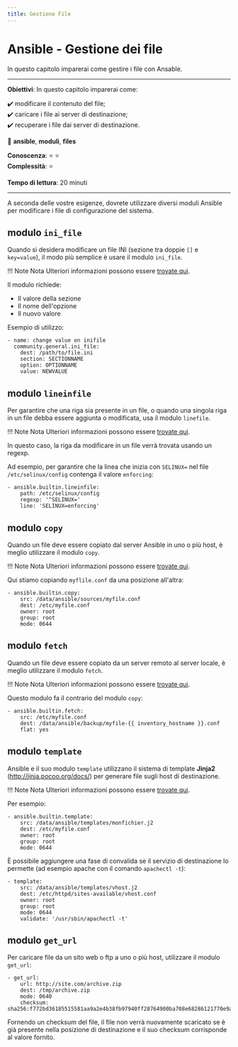 ```yaml
---
title: Gestione File
---
```


# Ansible - Gestione dei file

In questo capitolo imparerai come gestire i file con Ansable.

****

**Obiettivi**: In questo capitolo imparerai come:

:heavy_check_mark: modificare il contenuto del file;       
:heavy_check_mark: caricare i file ai server di destinazione;   
:heavy_check_mark: recuperare i file dai server di destinazione.

:checkered_flag: **ansible**, **moduli**, **files**

**Conoscenza**: :star: :star:     
**Complessità**: :star:

**Tempo di lettura**: 20 minuti

****

A seconda delle vostre esigenze, dovrete utilizzare diversi moduli Ansible per modificare i file di configurazione del sistema.

## modulo `ini_file`

Quando si desidera modificare un file INI (sezione tra doppie `[]` e `key=value`), il modo più semplice è usare il modulo `ini_file`.

!!! Note Nota Ulteriori informazioni possono essere [trovate qui](https://docs.ansible.com/ansible/latest/collections/community/general/ini_file_module.html).

Il modulo richiede:

* Il valore della sezione
* Il nome dell'opzione
* Il nuovo valore

Esempio di utilizzo:

```
- name: change value on inifile
  community.general.ini_file:
    dest: /path/to/file.ini
    section: SECTIONNAME
    option: OPTIONNAME
    value: NEWVALUE
```

## modulo `lineinfile`

Per garantire che una riga sia presente in un file, o quando una singola riga in un file debba essere aggiunta o modificata, usa il modulo `linefile`.

!!! Note Nota Ulteriori informazioni possono essere [trovate qui](https://docs.ansible.com/ansible/latest/collections/ansible/builtin/lineinfile_module.html).

In questo caso, la riga da modificare in un file verrà trovata usando un regexp.

Ad esempio, per garantire che la linea che inizia con `SELINUX=` nel file `/etc/selinux/config` contenga il valore `enforcing`:

```
- ansible.builtin.lineinfile:
    path: /etc/selinux/config
    regexp: '^SELINUX='
    line: 'SELINUX=enforcing'
```

## modulo `copy`

Quando un file deve essere copiato dal server Ansible in uno o più host, è meglio utilizzare il modulo `copy`.

!!! Note Nota Ulteriori informazioni possono essere [trovate qui](https://docs.ansible.com/ansible/latest/collections/ansible/builtin/copy_module.html).

Qui stiamo copiando `myflile.conf` da una posizione all'altra:

```
- ansible.builtin.copy:
    src: /data/ansible/sources/myfile.conf
    dest: /etc/myfile.conf
    owner: root
    group: root
    mode: 0644
```

## modulo `fetch`

Quando un file deve essere copiato da un server remoto al server locale, è meglio utilizzare il modulo `fetch`.

!!! Note Nota Ulteriori informazioni possono essere [trovate qui](https://docs.ansible.com/ansible/latest/collections/ansible/builtin/fetch_module.html).

Questo modulo fa il contrario del modulo `copy`:

```
- ansible.builtin.fetch:
    src: /etc/myfile.conf
    dest: /data/ansible/backup/myfile-{{ inventory_hostname }}.conf
    flat: yes
```

## modulo `template`

Ansible e il suo modulo `template` utilizzano il sistema di template **Jinja2** (http://jinja.pocoo.org/docs/) per generare file sugli host di destinazione.

!!! Note Nota Ulteriori informazioni possono essere [trovate qui](https://docs.ansible.com/ansible/latest/collections/ansible/builtin/template_module.html).

Per esempio:

```
- ansible.builtin.template:
    src: /data/ansible/templates/monfichier.j2
    dest: /etc/myfile.conf
    owner: root
    group: root
    mode: 0644
```

È possibile aggiungere una fase di convalida se il servizio di destinazione lo permette (ad esempio apache con il comando `apachectl -t`):

```
- template:
    src: /data/ansible/templates/vhost.j2
    dest: /etc/httpd/sites-available/vhost.conf
    owner: root
    group: root
    mode: 0644
    validate: '/usr/sbin/apachectl -t'
```

## modulo `get_url`

Per caricare file da un sito web o ftp a uno o più host, utilizzare il modulo `get_url`:

```
- get_url:
    url: http://site.com/archive.zip
    dest: /tmp/archive.zip
    mode: 0640
    checksum: sha256:f772bd36185515581aa9a2e4b38fb97940ff28764900ba708e68286121770e9a
```

Fornendo un checksum del file, il file non verrà nuovamente scaricato se è già presente nella posizione di destinazione e il suo checksum corrisponde al valore fornito.
